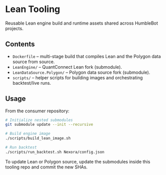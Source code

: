 # Lean Tooling

Reusable Lean engine build and runtime assets shared across HumbleBot projects.

## Contents
- `Dockerfile` – multi-stage build that compiles Lean and the Polygon data source from source.
- `LeanEngine/` – QuantConnect Lean fork (submodule).
- `LeanDataSource.Polygon/` – Polygon data source fork (submodule).
- `scripts/` – helper scripts for building images and orchestrating backtest/live runs.

## Usage
From the consumer repository:

```bash
# Initialize nested submodules
git submodule update --init --recursive

# Build engine image
./scripts/build_lean_image.sh

# Run backtest
./scripts/run_backtest.sh Nexora/config.json
```

To update Lean or Polygon source, update the submodules inside this tooling repo and commit the new SHAs.
